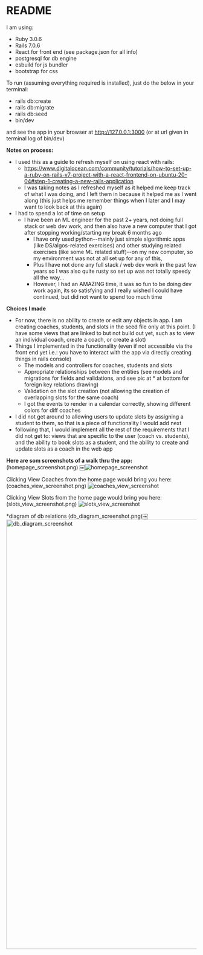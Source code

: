 # README

I am using:
- Ruby 3.0.6
- Rails 7.0.6
- React for front end (see package.json for all info)
- postgresql for db engine
- esbuild for js bundler
- bootstrap for css 

To run (assuming everything required is installed), just do the below in your terminal:
- rails db:create
- rails db:migrate
- rails db:seed
- bin/dev

  
and see the app in your browser at http://127.0.0.1:3000 (or at url given in terminal log of bin/dev)



**Notes on process:**
- I used this as a guide to refresh myself on using react with rails:
    - https://www.digitalocean.com/community/tutorials/how-to-set-up-a-ruby-on-rails-v7-project-with-a-react-frontend-on-ubuntu-20-04#step-1-creating-a-new-rails-application
    - I was taking notes as I refreshed myself as it helped me keep track of what I was doing, and I left them in because it helped me as I went along (this just helps me remember things when I later and I may want to look back at this again)
- I had to spend a lot of time on setup
    - I have been an ML engineer for the past 2+ years, not doing full stack or web dev work, and then also have a new computer that I got after stopping working/starting my break 6 months ago
        - I have only used python--mainly just simple algorithmic apps (like DS/algos-related exercises) and other studying related exercises (like some ML related stuff)--on my new computer, so my environment was not at all set up for any of this,
        - Plus I have not done any full stack / web dev work in the past few years so I was also quite rusty so set up was not totally speedy all the way...
        - However, I had an AMAZING time, it was so fun to be doing dev work again, its so satisfying and I really wished I could have continued, but did not want to spend too much time

**Choices I made**
- For now, there is no ability to create or edit any objects in app. I am creating coaches, students, and slots in the seed file only at this point. (I have some views that are linked to but not build out yet, such as to view an individual coach, create a coach, or create a slot) 
- Things I implemented in the functionality (even if not accessible via the front end yet i.e.: you have to interact with the app via directly creating things in rails console)
    - The models and controllers for coaches, students and slots 
    - Appropriate relationships between the entities (see models and migrations for fields and validations, and see pic at * at bottom for foreign key relations drawing)
    - Validation on the slot creation (not allowing the creation of overlapping slots for the same coach)
    - I got the events to render in a calendar correctly, showing different colors for diff coaches
- I did not get around to allowing users to update slots by assigning a student to them, so that is a piece of functionality I would add next
- following that, I would implement all the rest of the requirements that I did not get to: views that are specific to the user (coach vs. students), and the ability to book slots as a student, and the ability to create and update slots as a coach in the web app


**Here are som screenshots of a walk thru the app:**
(homepage_screenshot.png)
￼![homepage_screenshot](https://github.com/beatrixbetsycarroll/rails_react_scheduler/assets/8547956/a1147fce-c269-4c5e-bbcc-4389d021ffe9)


Clicking View Coaches from the home page would bring you here:
(coaches_view_screenshot.png)
![coaches_view_screenshot](https://github.com/beatrixbetsycarroll/rails_react_scheduler/assets/8547956/2e2855e2-b7c3-4141-8b0a-2f52b467d95b)


Clicking View Slots from the home page would bring you here:
(slots_view_screenshot.png)
![slots_view_screenshot](https://github.com/beatrixbetsycarroll/rails_react_scheduler/assets/8547956/5573ac63-f26f-4311-a96c-b790378a864f)








*diagram of db relations
(db_diagram_screenshot.png)￼
<img width="1136" alt="db_diagram_screenshot" src="https://github.com/beatrixbetsycarroll/rails_react_scheduler/assets/8547956/59d5109e-9f8e-4cf7-9234-018f0685fb10">



